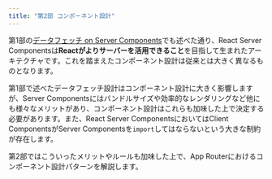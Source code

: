 ```yaml
---
title: "第2部 コンポーネント設計"
---
```


第1部の[データフェッチ on Server Components](part_1_server_components)でも述べた通り、React Server Componentsは**Reactがよりサーバーを活用できること**を目指して生まれたアーキテクチャです。これを踏まえたコンポーネント設計は従来とは大きく異なるものとなります。

第1部で述べたデータフェッチ設計はコンポーネント設計に大きく影響しますが、Server Componentsにはバンドルサイズや効率的なレンダリングなど他にも様々なメリットがあり、コンポーネント設計はこれらも加味した上で決定する必要があります。また、React Server ComponentsにおいてはClient ComponentsがServer Componentsを`import`してはならないという大きな制約が存在します。

第2部ではこういったメリットやルールも加味した上で、App Routerにおけるコンポーネント設計パターンを解説します。
